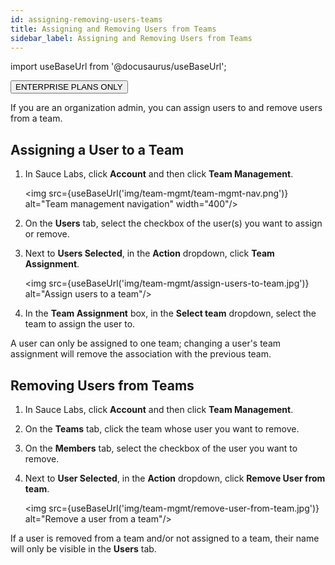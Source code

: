 ```yaml
---
id: assigning-removing-users-teams
title: Assigning and Removing Users from Teams
sidebar_label: Assigning and Removing Users from Teams
---
```


import useBaseUrl from '@docusaurus/useBaseUrl';

<p><button className="badge-blue">ENTERPRISE PLANS ONLY</button></p>
If you are an organization admin, you can assign users to and remove users from a team.

## Assigning a User to a Team
1. In Sauce Labs, click **Account** and then click **Team Management**.

   <img src={useBaseUrl('img/team-mgmt/team-mgmt-nav.png')} alt="Team management navigation" width="400"/>

2. On the **Users** tab, select the checkbox of the user(s) you want to assign or remove.
3. Next to **Users Selected**, in the **Action** dropdown, click **Team Assignment**.

   <img src={useBaseUrl('img/team-mgmt/assign-users-to-team.jpg')} alt="Assign users to a team"/>

4. In the **Team Assignment** box, in the **Select team** dropdown, select the team to assign the user to.

A user can only be assigned to one team; changing a user's team assignment will remove the association with the previous team.

## Removing Users from Teams
1. In Sauce Labs, click **Account** and then click **Team Management**.
2. On the **Teams** tab, click the team whose user you want to remove.
3. On the **Members** tab, select the checkbox of the user you want to remove.
4. Next to **User Selected**, in the **Action** dropdown, click **Remove User from team**.

   <img src={useBaseUrl('img/team-mgmt/remove-user-from-team.jpg')} alt="Remove a user from a team"/>

If a user is removed from a team and/or not assigned to a team, their name will only be visible in the **Users** tab.
